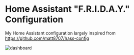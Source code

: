 # Home Assistant "F.R.I.D.A.Y." Configuration

My Home Assistant configuration largely inspired from https://github.com/matt8707/hass-config   

![dashboard](https://raw.githubusercontent.com/hugoKs3/friday-config/master/www/img/F_R_I_D_A_Y_.png)